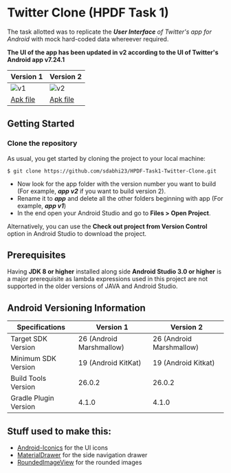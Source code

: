 # Twitter Clone (HPDF Task 1)

The task allotted was to replicate the _**User Interface** of Twitter's app for Android_ with mock hard-coded data whereever required.

**The UI of the app has been updated in v2 according to the UI of Twitter's Android app v7.24.1**

Version 1 | Version 2
---|---
![v1](https://media.giphy.com/media/xUOxf39oNp58S5ClfG/giphy.gif)|![v2](https://media.giphy.com/media/l3mZ3KEvxfFqKJZBu/giphy.gif)
[Apk file](http://www.mediafire.com/file/ez00qt3wv357b2k/HPDF-Task1-v1.apk)|[Apk file](http://www.mediafire.com/file/zw1nffrxb8v988u/HPDF-Task1-v2.apk)

## Getting Started

### Clone the repository

As usual, you get started by cloning the project to your local machine:

```
$ git clone https://github.com/sdabhi23/HPDF-Task1-Twitter-Clone.git
```

 * Now look for the app folder with the version number you want to build (For example, **_app v2_** if you want to build version 2).
 * Rename it to **_app_** and delete all the other folders beginning with app (For example, **_app v1_**)
 * In the end open your Android Studio and go to **Files > Open Project**.

Alternatively, you can use the **Check out project from Version Control** option in Android Studio to download the project.

## Prerequisites

Having **JDK 8 or higher** installed along side **Android Studio 3.0 or higher** is a major prerequisite as lambda expressions used in this project are not supported in the older versions of JAVA and Android Studio.

## Android Versioning Information
 Specifications | Version 1 | Version 2
 ---|---|---
 Target SDK Version | 26 (Android Marshmallow) | 26 (Android Marshmallow)
 Minimum SDK Version | 19 (Android KitKat) | 19 (Android Kitkat)
 Build Tools Version | 26.0.2 | 26.0.2
 Gradle Plugin Version | 4.1.0 | 4.1.0

## Stuff used to make this:

 * [Android-Iconics](https://github.com/mikepenz/Android-Iconics) for the UI icons
 * [MaterialDrawer](https://github.com/mikepenz/MaterialDrawer) for the side navigation drawer
 * [RoundedImageView](https://github.com/vinc3m1/RoundedImageView) for the rounded images

